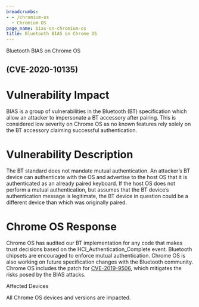 ```yaml
---
breadcrumbs:
- - /chromium-os
  - Chromium OS
page_name: bias-on-chromium-os
title: Bluetooth BIAS on Chrome OS
---
```


Bluetooth BIAS on Chrome OS

## (CVE-2020-10135)

# Vulnerability Impact

BIAS is a group of vulnerabilities in the Bluetooth (BT) specification which
allow an attacker to impersonate a BT accessory after pairing. This is
considered low severity on Chrome OS as no known features rely solely on the BT
accessory claiming successful authentication.

# Vulnerability Description

The BT standard does not mandate mutual authentication. An attacker’s BT device
can authenticate with the OS and advertise to the host OS that it is
authenticated as an already paired keyboard. If the host OS does not perform a
mutual authentication, but assumes that the BT device’s authentication message
is legitimate, the BT device in question could be a different device than which
was originally paired.

# Chrome OS Response

Chrome OS has audited our BT implementation for any code that makes trust
decisions based on the HCI_Authentication_Complete event. Bluetooth chipsets are
encouraged to enforce mutual authentication. Chrome OS is also working on future
specification changes with the Bluetooth community. Chrome OS includes the patch
for [CVE-2019-9506](https://knobattack.com/), which mitigates the risks posed by
the BIAS attacks.

Affected Devices

All Chrome OS devices and versions are impacted.